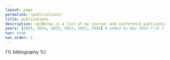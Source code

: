 ```yaml
---
layout: page
permalink: /publications/
title: publications
description: <p>Below is a list of my journal and conference publications and preprints in reverse chronological order. You can also check out my <a href='https://scholar.google.com/citations?user=uXUDoVYAAAAJ&hl'>Google Scholar profile</a>.  </p>
years: [2025, 2024, 2023, 2022, 2021, 2020] # added by @qu 2024-7-15 11:18:43 
nav: true
nav_order: 2
---
```


<!-- _pages/publications.md -->



<div class="publications">

{% bibliography %}

</div>
